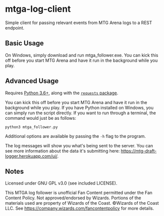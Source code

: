 # mtga-log-client

Simple client for passing relevant events from MTG Arena logs to a REST endpoint.

## Basic Usage

On Windows, simply download and run mtga_follower.exe. You can kick this off before you start MTG Arena and have it run in the background while you play.

## Advanced Usage

Requires [Python 3.6+](https://www.python.org/downloads/), along with the [`requests` package](http://docs.python-requests.org/en/master/).

You can kick this off before you start MTG Arena and have it run in the background while you play. If you have Python installed on Windows, you can simply run the script directly. If you want to run through a terminal, the command would just be as follows:
```
python3 mtga_follower.py
```

Additional options are available by passing the `-h` flag to the program.

The log messages will show you what's being sent to the server. You can see more information about the data it's submitting here: https://mtg-draft-logger.herokuapp.com/ui/.

## Notes

Licensed under GNU GPL v3.0 (see included LICENSE).

This MTGA log follower is unofficial Fan Content permitted under the Fan Content Policy. Not approved/endorsed by Wizards. Portions of the materials used are property of Wizards of the Coast. ©Wizards of the Coast LLC. See https://company.wizards.com/fancontentpolicy for more details.